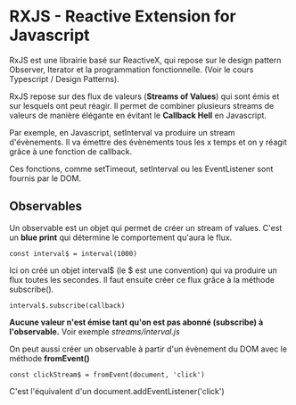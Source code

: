 # RXJS - Reactive Extension for Javascript

RxJS est une librairie basé sur ReactiveX, qui repose sur le design pattern Observer, Iterator et la programmation fonctionnelle. (Voir le cours Typescript / Design Patterns).

RxJS repose sur des flux de valeurs (**Streams of Values**) qui sont émis et sur lesquels ont peut réagir. Il permet de combiner plusieurs streams de valeurs de manière élégante en évitant le **Callback Hell** en Javascript.

Par exemple, en Javascript, setInterval va produire un stream d'évènements. Il va émettre des évènements tous les x temps et on y réagit grâce à une fonction de callback.

Ces fonctions, comme setTimeout, setInterval ou les EventListener sont fournis par le DOM.

## Observables

Un observable est un objet qui permet de créer un stream of values. C'est un **blue print** qui détermine le comportement qu'aura le flux.

`const interval$ = interval(1000)`

Ici on créé un objet interval$ (le $ est une convention) qui va produire un flux toutes les secondes.
Il faut ensuite créer ce flux grâce à la méthode subscribe().

`interval$.subscribe(callback)`

**Aucune valeur n'est émise tant qu'on est pas abonné (subscribe) à l'observable.**
Voir exemple _streams/interval.js_

On peut aussi créer un observable à partir d'un évènement du DOM avec le méthode **fromEvent()**

`const clickStream$ = fromEvent(document, 'click')`

C'est l'équivalent d'un document.addEventListener('click')
